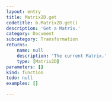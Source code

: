 ```yaml
---
layout: entry
title: Matrix2D.get
codetitle: b.Matrix2D.get()
description: 'Get a Matrix.'
category: Document
subcategory: Transformation
returns:
    name: null
    description: 'The current Matrix.'
    type: [Matrix2D]
parameters: []
kind: function
todo: null
examples: []

---
```

